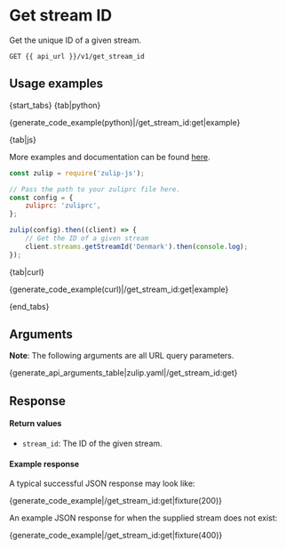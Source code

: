 # Get stream ID

Get the unique ID of a given stream.

`GET {{ api_url }}/v1/get_stream_id`

## Usage examples

{start_tabs}
{tab|python}

{generate_code_example(python)|/get_stream_id:get|example}

{tab|js}

More examples and documentation can be found [here](https://github.com/zulip/zulip-js).
```js
const zulip = require('zulip-js');

// Pass the path to your zuliprc file here.
const config = {
    zuliprc: 'zuliprc',
};

zulip(config).then((client) => {
    // Get the ID of a given stream
    client.streams.getStreamId('Denmark').then(console.log);
});
```

{tab|curl}

{generate_code_example(curl)|/get_stream_id:get|example}

{end_tabs}

## Arguments

**Note**: The following arguments are all URL query parameters.

{generate_api_arguments_table|zulip.yaml|/get_stream_id:get}

## Response

#### Return values

* `stream_id`: The ID of the given stream.

#### Example response

A typical successful JSON response may look like:

{generate_code_example|/get_stream_id:get|fixture(200)}

An example JSON response for when the supplied stream does not exist:

{generate_code_example|/get_stream_id:get|fixture(400)}

